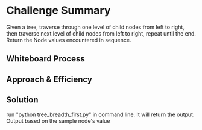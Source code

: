 # Challenge Summary
Given a tree, traverse through one level of child nodes from left to right, then traverse next level of child nodes from left to right, repeat until the end. Return the Node values encountered in sequence.

## Whiteboard Process
<!-- Embedded whiteboard image -->

## Approach & Efficiency
<!-- What approach did you take? Why? What is the Big O space/time for this approach? -->

## Solution
run "python tree_breadth_first.py" in command line. It will return the output. Output based on the sample node's value

